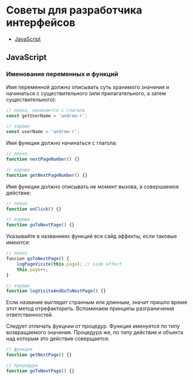 # Советы для разработчика интерфейсов

- [JavaScript](#javascript)

## JavaScript

### Именование переменных и функций

Имя переменной должно описывать суть хранимого значения и начинаться
с существительного (или прилагательного, а затем существительного):

```javascript
// плохо, начинается с глагола
const getUserName = 'andrew-r';

// хорошо
const userName = 'andrew-r';
```

Имя функции должно начинаться с глагола:

```javascript
// плохо
function nextPageNumber() {}

// хорошо
function getNextPageNumber() {}
```

Имя функции должно описывать не момент вызова, а совершаемое действие:

```javascript
// плохо
function onClick() {}

// хорошо
function goToNextPage() {}
```

Указывайте в названииях функций все сайд эффекты, если таковые имеются:

```javascript
// плохо
funcion goToNextPage() {
	logPageVisite(this.page); // side effect
	this.page++;
}

// хорошо
function logVisiteAndGoToNextPage() {}
```

Если название выглядит странным или длинным, значит пришло время этот метод отрефакторить. Вспоминаем принципы разграничения ответственностей.

Следует отличать фукцнии от процедур. Функция именуется по типу возвращаемого значения. Процедура же, по типу действия и объекта над которым это действие соверщается.

```javascript
// функция
function getNextPage() {}

// процедура
function goToNextPage() {}
```
